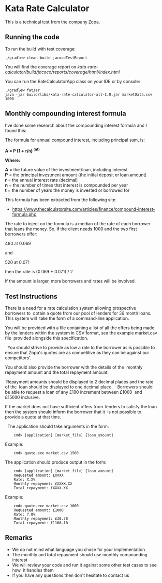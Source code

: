 # Kata Rate Calculator

This is a technical test from the company Zopa.

## Running the code

To run the build with test coverage:

    ./gradlew clean build jacocoTestReport
    
You will find the coverage report on _kata-rate-calculator/build/jacoco/reports/coverage/html/index.html_

You can run the RateCalculatorApp class on your IDE or by console:

    ./gradlew fatJar
    java -jar build/libs/kata-rate-calculator-all-1.0.jar marketData.csv 1000
    
## Monthly compounding interest formula

I've done some research about the compounding interest formula and I found this:

<p>
The formula for annual compound interest, including principal sum, is:<br><br>
<b>A = P (1 + r/n)<sup> (nt)</sup></b>
</p>

<p>
<b>Where:</b>
</p>
<p>
<b>A</b> = the future value of the investment/loan, including interest<br>
<b>P</b> = the principal investment amount (the initial deposit or loan amount)<br>
<b>r</b> = the annual interest rate (decimal)<br>
<b>n</b> = the number of times that interest is compounded per year<br>
<b>t</b> = the number of years the money is invested or borrowed for
</p>

This formula has been extracted from the following site:

* https://www.thecalculatorsite.com/articles/finance/compound-interest-formula.php

The rate to inject on the formula is a median of the rate of each borrower that leans the money. So, if the client needs 1000 and the two first borrowers offer:

480 at 0.069

and

520 at 0.071

then the rate is (0.069 + 0.071) / 2

If the amount is larger, more borrowers and rates will be involved.

## Test Instructions

There is a need for a rate calculation system allowing prospective borrowers to  obtain a quote from our pool of lenders for 36 month loans. This system will  take the form of a command-line application.  

You will be provided with a file containing a list of all the offers being made  by the lenders within the system in CSV format, see the example market.csv file  provided alongside this specification.

  You should strive to provide as low a rate to the borrower as is possible to  ensure that Zopa's quotes are as competitive as they can be against our  competitors'. 

You should also provide the borrower with the details of the  monthly repayment amount and the total repayment amount. 

 Repayment amounts should be displayed to 2 decimal places and the rate of the  loan should be displayed to one decimal place. 
  
Borrowers should be able to request a loan of any £100 increment between £1000  and £15000 inclusive.

If the market does not have sufficient offers from  lenders to satisfy the loan then the system should inform the borrower that it  is not possible to provide a quote at that time.
 
   The application should take arguments in the form:  
 ```
     cmd> [application] [market_file] [loan_amount]  
 ```    
 Example: 
 ```     
     cmd> quote.exe market.csv 1500  
 ```
 The application should produce output in the form: 
 ```     
     cmd> [application] [market_file] [loan_amount]     
     Requested amount: £XXXX 
     Rate: X.X%     
     Monthly repayment: £XXXX.XX     
     Total repayment: £XXXX.XX  
 ```
 Example:  	
 ```
     cmd> quote.exe market.csv 1000 	
     Requested amount: £1000 	
     Rate: 7.0% 	
     Monthly repayment: £30.78 	
     Total repayment: £1108.10  
 ```
## Remarks    
- We do not mind what language you chose for your implementation  
- The monthly and total repayment should use monthly compounding interest  
- We will review your code and run it against some other test cases to see how  it handles them 
- If you have any questions then don't hesitate to contact us
